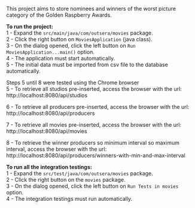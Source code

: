This project aims to store nominees and winners of the worst picture category of the Golden Raspberry Awards.

**To run the project:**  
1 - Expand the `src/main/java/com/outsera/movies` package.  
2 - Click the right button on `MoviesApplication` (java class).  
3 - On the dialog opened, click the left button on `Run MoviesApplication...main()` option.  
4 - The application must start automatically.  
5 - The initial data must be imported from csv file to the database automatically.  

Steps 5 until 8 were tested using the Chrome browser  
5 - To retrieve all studios pre-inserted, access the browser with the url:  
http://localhost:8080/api/studios

6 - To retrieve all producers pre-inserted, access the browser with the url:  
http://localhost:8080/api/producers

7 - To retrieve all movies pre-inserted, access the browser with the url:  
http://localhost:8080/api/movies

8 - To retrieve the winner producers so minimum interval so maximum interval, access the browser with the url:  
http://localhost:8080/api/producers/winners-with-min-and-max-interval

**To run all the integration testings:**  
1 - Expand the `src/test/java/com/outsera/movies` package.  
2 - Click the right button on the `movies` package.  
3 - On the dialog opened, click the left button on `Run Tests in movies` option.  
4 - The integration testings must run automatically.
